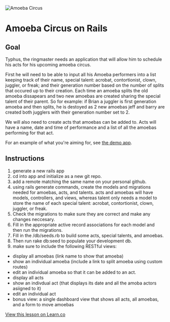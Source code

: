 <img src="./amoeba-circus-medium.jpg" alt="Amoeba Circus">

# Amoeba Circus on Rails

## Goal

Typhus, the ringmaster needs an application that will allow him to schedule his acts for his upcoming amoeba circus. 

First he will need to be able to input all his Amoeba performers into a list keeping track of their name, special talent: acrobat, contortionist, clown, juggler, or freak; and their generation number based on the number of splits that occured up to their creation. Each time an amoeba splits the old amoeba dissapears and two new amoebas are created sharing the special talent of their parent. So for example: if Brian a juggler is first generation amoeba and then splits, he is destoyed as 2 new amoebas jeff and barry are created both jugglers with their generation number set to 2.

We will also need to create acts that amoebas can be added to. Acts will have a name, date and time of performance and a list of all the amoebas performing for that act.

For an example of what you're aiming for, see [the demo app](http://the-amoeba-circus.herokuapp.com/).

## Instructions

1. generate a new rails app
2. cd into app and initialize as a new git repo.
3. add a remote matching the same name on your personal github.
4. using rails generate commands, create the models and migrations needed for amoebas, acts, and talents.
acts and amoebas will have models, controllers, and views, whereas talent only needs a model to store the name of each special talent: acrobat, contortionist, clown, juggler, or freak.
5. Check the migrations to make sure they are correct and make any changes neccesary.
6. Fill in the appropriate active record associations for each model and then run the migrations.
7. Fill in the /db/seeds.rb to build some acts, special talents, and amoebas.
8. Then run rake db:seed to populate your development db.
9. make sure to include the following RESTful views:
 - display all amoebas (link name to show that amoeba)
 - show an individual amoeba (include a link to split amoeba using custom routes)
 - edit an individual amoeba so that it can be added to an act.
 - display all acts
 - show an indivdual act (that displays its date and all the amoba actors asiigned to it)
 - edit an individual act
 - bonus view: a single dashboard view that shows all acts, all amoebas, and a form to move amoebas

<a href='https://learn.co/lessons/amoeba-circus-on-rails' data-visibility='hidden'>View this lesson on Learn.co</a>

